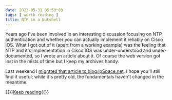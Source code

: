 ```yaml
---
date: 2023-05-31 05:53:00
tags: [ worth reading ]
title: NTP in a Nutshell
---
```

Years ago I've been involved in an interesting discussion focusing on NTP authentication and whether you can actually implement it reliably on Cisco IOS. What I got out of it (apart from a working example) was the feeling that NTP and it's implementation in Cisco IOS was under-understood and under-documented, so I wrote an article about it. Of course the web version got lost in the mists of time but I keep my archives handy.

Last weekend I [migrated that article to blog.ipSpace.net](/kb/Internet/NTP/). I hope you'll still find it useful; while it's pretty old, the fundamentals haven't changed in the meantime.

{{<jump>}}[Keep reading](/kb/Internet/NTP/){{</jump>}}